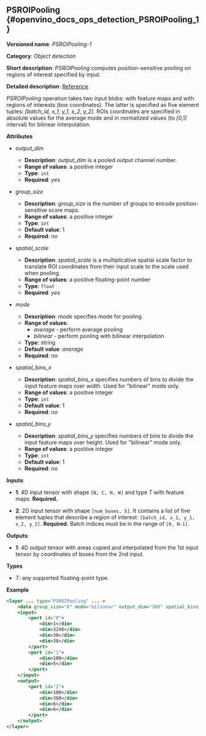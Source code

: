 ## PSROIPooling <a name="PSROIPooling"></a> {#openvino_docs_ops_detection_PSROIPooling_1}

**Versioned name**: *PSROIPooling-1*

**Category**: *Object detection*

**Short description**: *PSROIPooling* computes position-sensitive pooling on regions of interest specified by input.

**Detailed description**: [Reference](https://arxiv.org/pdf/1703.06211.pdf).

*PSROIPooling* operation takes two input blobs: with feature maps and with regions of interests (box coordinates).
The latter is specified as five element tuples: *[batch_id, x_1, y_1, x_2, y_2]*.
ROIs coordinates are specified in absolute values for the average mode and in normalized values (to *[0,1]* interval) for bilinear interpolation.

**Attributes**

* *output_dim*

  * **Description**: *output_dim* is a pooled output channel number.
  * **Range of values**: a positive integer
  * **Type**: `int`
  * **Required**: *yes*

* *group_size*

  * **Description**: *group_size* is the number of groups to encode position-sensitive score maps.
  * **Range of values**: a positive integer
  * **Type**: `int`
  * **Default value**: 1
  * **Required**: *no*

* *spatial_scale*

  * **Description**: *spatial_scale* is a multiplicative spatial scale factor to translate ROI coordinates from their input scale to the scale used when pooling.
  * **Range of values**: a positive floating-point number
  * **Type**: `float`
  * **Required**: *yes*

* *mode*
  * **Description**: *mode* specifies mode for pooling.
  * **Range of values**:
    * *average* - perform average pooling
    * *bilinear* - perform pooling with bilinear interpolation
  * **Type**: string
  * **Default value**: *average*
  * **Required**: *no*

* *spatial_bins_x*
  * **Description**: *spatial_bins_x* specifies numbers of bins to divide the input feature maps over width. Used for "bilinear" mode only.
  * **Range of values**: a positive integer
  * **Type**: `int`
  * **Default value**: 1
  * **Required**: *no*

* *spatial_bins_y*
  * **Description**: *spatial_bins_y* specifies numbers of bins to divide the input feature maps over height.  Used for "bilinear" mode only.
  * **Range of values**: a positive integer
  * **Type**: `int`
  * **Default value**: 1
  * **Required**: *no*

**Inputs**:

*   **1**: 4D input tensor with shape `[N, C, H, W]` and type *T*  with feature maps. **Required.**

*   **2**: 2D input tensor with shape `[num_boxes, 5]`. It contains a list of five element tuples that describe a region of interest: `[batch_id, x_1, y_1, x_2, y_2]`. **Required.**
Batch indices must be in the range of `[0, N-1]`.

**Outputs**:

*   **1**: 4D output tensor with areas copied and interpolated from the 1st input tensor by coordinates of boxes from the 2nd input.

**Types**

* *T*: any supported floating-point type.

**Example**

```xml
<layer ... type="PSROIPooling" ... >
    <data group_size="6" mode="bilinear" output_dim="360" spatial_bins_x="3" spatial_bins_y="3" spatial_scale="1"/>
    <input>
        <port id="0">
            <dim>1</dim>
            <dim>3240</dim>
            <dim>38</dim>
            <dim>38</dim>
        </port>
        <port id="1">
            <dim>100</dim>
            <dim>5</dim>
        </port>
    </input>
    <output>
        <port id="2">
            <dim>100</dim>
            <dim>360</dim>
            <dim>6</dim>
            <dim>6</dim>
        </port>
    </output>
</layer>
```
